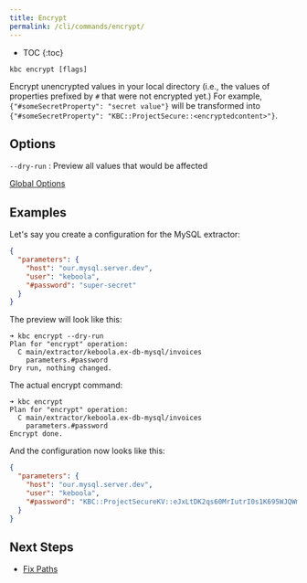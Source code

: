 ```yaml
---
title: Encrypt
permalink: /cli/commands/encrypt/
---
```


* TOC
{:toc}

```
kbc encrypt [flags]
```

Encrypt unencrypted values in your local directory (i.e., the values of properties prefixed by `#` that were not encrypted 
yet.) For example, `{"#someSecretProperty": "secret value"}` will be transformed into 
`{"#someSecretProperty": "KBC::ProjectSecure::<encryptedcontent>"}`.

## Options

`--dry-run`
: Preview all values that would be affected

[Global Options](/cli/commands/#global-options)

## Examples

Let's say you create a configuration for the MySQL extractor:

```json
{
  "parameters": {
    "host": "our.mysql.server.dev",
    "user": "keboola",
    "#password": "super-secret"
  }
}
```

The preview will look like this:

```
➜ kbc encrypt --dry-run
Plan for "encrypt" operation:
  C main/extractor/keboola.ex-db-mysql/invoices
    parameters.#password
Dry run, nothing changed.
```

The actual encrypt command: 

```
➜ kbc encrypt
Plan for "encrypt" operation:
  C main/extractor/keboola.ex-db-mysql/invoices
    parameters.#password
Encrypt done.
```

And the configuration now looks like this:

```json
{
  "parameters": {
    "host": "our.mysql.server.dev",
    "user": "keboola",
    "#password": "KBC::ProjectSecureKV::eJxLtDK2qs60MrIutrI0s1K695WJQWmhYOI9j2l/twSJl0/nsf6auv/Fs7n5VWvj+tbwvtyz/PSh30Jz8/Y2B0QyPDwteXK/3d7GN55b/y3rK+BbXLF1ne5sg6/Lja/vfzlT4TbvXfkFIuHL9DU0knh8yvedF0lXss60MgbaZQS0Kz01Tzc1L7mosqAkv8jM0NIgzdTU0NQw1cACpMoEqMrYyEop1cjM0DjZzNzE0tLYxNTQMtEw0dLYKCnN0sDS1DjV3EzJuhYAzUBL0A=="
  }
}
```

## Next Steps

- [Fix Paths](/cli/commands/fix-paths/)
